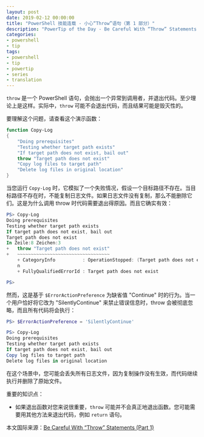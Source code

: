 ```yaml
---
layout: post
date: 2019-02-12 00:00:00
title: "PowerShell 技能连载 - 小心“Throw”语句（第 1 部分）"
description: "PowerTip of the Day - Be Careful With “Throw” Statements (Part 1)"
categories:
- powershell
- tip
tags:
- powershell
- tip
- powertip
- series
- translation
---
```

`throw` 是一个 PowerShell 语句，会抛出一个异常到调用者，并退出代码。至少理论上是这样。实际中，`throw` 可能不会退出代码，而且结果可能是毁灭性的。

要理解这个问题，请查看这个演示函数：

```powershell
function Copy-Log
{
    "Doing prerequisites"
    "Testing whether target path exists"
    "If target path does not exist, bail out"
    throw "Target path does not exist"
    "Copy log files to target path"
    "Delete log files in original location"
}
```

当您运行 `Copy-Log` 时，它模拟了一个失败情况，假设一个目标路径不存在。当目标路径不存在时，不能复制日志文件。如果日志文件没有复制，那么不能删除它们。这是为什么调用 throw 时代码需要退出得原因。而且它确实有效：

```powershell
PS> Copy-Log
Doing prerequisites
Testing whether target path exists
If target path does not exist, bail out
Target path does not exist
In Zeile:8 Zeichen:3
+   throw "Target path does not exist"
+   ~~~~~~~~~~~~~~~~~~~~~~~~~~~~~~~~~~
    + CategoryInfo          : OperationStopped: (Target path does not exist:String) [], RuntimeExceptio 
    n
    + FullyQualifiedErrorId : Target path does not exist

PS> 
```

然而，这是基于 `$ErrorActionPreference` 为缺省值 "Continue" 时的行为。当一个用户恰好将它改为 "SilentlyContinue" 来禁止错误信息时，throw 会被彻底忽略，而且所有代码将会执行：

```powershell
PS> $ErrorActionPreference = 'SilentlyContinue'

PS> Copy-Log
Doing prerequisites
Testing whether target path exists
If target path does not exist, bail out
Copy log files to target path
Delete log files in original location
```

在这个场景中，您可能会丢失所有日志文件，因为复制操作没有生效，而代码继续执行并删除了原始文件。

重要的知识点：

* 如果退出函数对您来说很重要，`throw` 可能并不会真正地退出函数。您可能需要用其他方法来退出代码，例如 `return` 语句。

<!--more-->
本文国际来源：[Be Careful With “Throw” Statements (Part 1)](https://community.idera.com/database-tools/powershell/powertips/b/tips/posts/be-careful-with-throw-statements-part-1)

